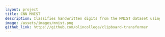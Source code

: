```yaml
---
layout: project
title: CNN MNIST
description: Classifies handwritten digits from the MNIST dataset using a CNN written from scratch using **NumPy** and **Python**.
image: /assets/images/mnist.png
github_link: https://github.com/olincollege/clipboard-transformer
---
```

